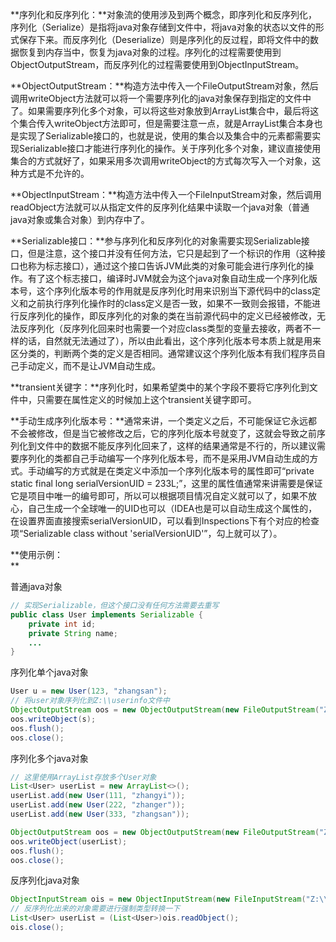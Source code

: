 **序列化和反序列化：**对象流的使用涉及到两个概念，即序列化和反序列化，序列化（Serialize）是指将java对象存储到文件中，将java对象的状态以文件的形式保存下来。而反序列化（Deserialize）则是序列化的反过程，即将文件中的数据恢复到内存当中，恢复为java对象的过程。序列化的过程需要使用到ObjectOutputStream，而反序列化的过程需要使用到ObjectInputStream。

**ObjectOutputStream：**构造方法中传入一个FileOutputStream对象，然后调用writeObject方法就可以将一个需要序列化的java对象保存到指定的文件中了。如果需要序列化多个对象，可以将这些对象放到ArrayList集合中，最后将这个集合传入writeObject方法即可，但是需要注意一点，就是ArrayList集合本身也是实现了Serializable接口的，也就是说，使用的集合以及集合中的元素都需要实现Serializable接口才能进行序列化的操作。关于序列化多个对象，建议直接使用集合的方式就好了，如果采用多次调用writeObject的方式每次写入一个对象，这种方式是不允许的。

**ObjectInputStream：**构造方法中传入一个FileInputStream对象，然后调用readObject方法就可以从指定文件的反序列化结果中读取一个java对象（普通java对象或集合对象）到内存中了。

**Serializable接口：**参与序列化和反序列化的对象需要实现Serializable接口，但是注意，这个接口并没有任何方法，它只是起到了一个标识的作用（这种接口也称为标志接口），通过这个接口告诉JVM此类的对象可能会进行序列化的操作。有了这个标志接口，编译时JVM就会为这个java对象自动生成一个序列化版本号，这个序列化版本号的作用就是反序列化时用来识别当下源代码中的class定义和之前执行序列化操作时的class定义是否一致，如果不一致则会报错，不能进行反序列化的操作，即反序列化的对象的类在当前源代码中的定义已经被修改，无法反序列化（反序列化回来时也需要一个对应class类型的变量去接收，两者不一样的话，自然就无法通过了），所以由此看出，这个序列化版本号本质上就是用来区分类的，判断两个类的定义是否相同。通常建议这个序列化版本有我们程序员自己手动定义，而不是让JVM自动生成。

**transient关键字：**序列化时，如果希望类中的某个字段不要将它序列化到文件中，只需要在属性定义的时候加上这个transient关键字即可。

**手动生成序列化版本号：**通常来讲，一个类定义之后，不可能保证它永远都不会被修改，但是当它被修改之后，它的序列化版本号就变了，这就会导致之前序列化到文件中的数据不能反序列化回来了，这样的结果通常是不行的，所以建议需要序列化的类都自己手动编写一个序列化版本号，而不是采用JVM自动生成的方式。手动编写的方式就是在类定义中添加一个序列化版本号的属性即可“private static final long serialVersionUID = 233L;”，这里的属性值通常来讲需要是保证它是项目中唯一的编号即可，所以可以根据项目情况自定义就可以了，如果不放心，自己生成一个全球唯一的UID也可以（IDEA也是可以自动生成这个属性的，在设置界面直接搜索serialVersionUID，可以看到Inspections下有个对应的检查项“Serializable class without 'serialVersionUID'”，勾上就可以了）。

**使用示例：  
**

普通java对象

```java
// 实现Serializable，但这个接口没有任何方法需要去重写
public class User implements Serializable {
    private int id;
    private String name;
    ...
}
```

序列化单个java对象

```java
User u = new User(123, "zhangsan");
// 将user对象序列化到Z:\\userinfo文件中
ObjectOutputStream oos = new ObjectOutputStream(new FileOutputStream("Z:\\userinfo"));
oos.writeObject(s);
oos.flush();
oos.close();
```

序列化多个java对象

```java
// 这里使用ArrayList存放多个User对象
List<User> userList = new ArrayList<>();
userList.add(new User(111, "zhangyi"));
userList.add(new User(222, "zhanger"));
userList.add(new User(333, "zhangsan"));

ObjectOutputStream oos = new ObjectOutputStream(new FileOutputStream("Z:\\userinfo"));
oos.writeObject(userList);
oos.flush();
oos.close();
```

反序列化java对象

```java
ObjectInputStream ois = new ObjectInputStream(new FileInputStream("Z:\\userinfo"));
// 反序列化出来的对象需要进行强制类型转换一下
List<User> userList = (List<User>)ois.readObject();
ois.close();
```




